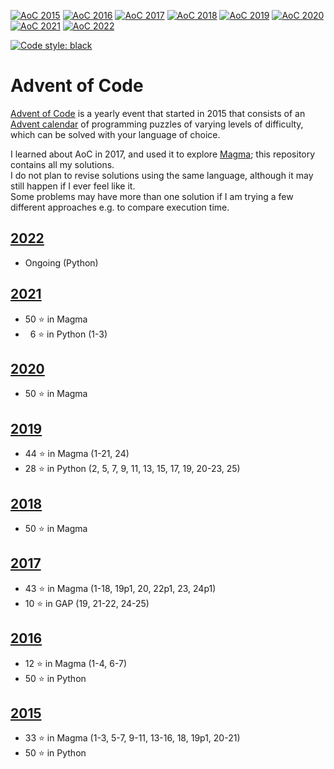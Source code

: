 [![AoC 2015](https://img.shields.io/badge/2015-★_50-44cc11)](https://adventofcode.com/2015)
[![AoC 2016](https://img.shields.io/badge/2016-★_50-44cc11)](https://adventofcode.com/2016)
[![AoC 2017](https://img.shields.io/badge/2017-★_50-44cc11)](https://adventofcode.com/2017)
[![AoC 2018](https://img.shields.io/badge/2018-★_50-44cc11)](https://adventofcode.com/2018)
[![AoC 2019](https://img.shields.io/badge/2019-★_50-44cc11)](https://adventofcode.com/2019)
[![AoC 2020](https://img.shields.io/badge/2020-★_50-44cc11)](https://adventofcode.com/2020)
[![AoC 2021](https://img.shields.io/badge/2021-★_50-44cc11)](https://adventofcode.com/2021)
[![AoC 2022](https://img.shields.io/badge/2022-★_26-c5d208)](https://adventofcode.com/2022)

[![Code style: black](https://img.shields.io/badge/code%20style-black-000000.svg)](https://github.com/psf/black)

# Advent of Code

[Advent of Code](https://adventofcode.com/) is a yearly event that started in 2015 that consists of an [Advent calendar](https://en.wikipedia.org/wiki/Advent_calendar) of programming puzzles of varying levels of difficulty, which can be solved with your language of choice.

I learned about AoC in 2017, and used it to explore [Magma](http://magma.maths.usyd.edu.au/magma/); this repository contains all my solutions.  
I do not plan to revise solutions using the same language, although it may still happen if I ever feel like it.  
Some problems may have more than one solution if I am trying a few different approaches e.g. to compare execution time.

## [2022](https://github.com/Manitary/advent-of-code/tree/master/2022)

- Ongoing (Python)

## [2021](https://github.com/Manitary/advent-of-code/tree/master/2021)

- 50 &#11088; in Magma
- &nbsp;&nbsp;6 &#11088; in Python (1-3)

## [2020](https://github.com/Manitary/advent-of-code/tree/master/2020)

- 50 &#11088; in Magma

## [2019](https://github.com/Manitary/advent-of-code/tree/master/2019)

- 44 &#11088; in Magma (1-21, 24)
- 28 &#11088; in Python (2, 5, 7, 9, 11, 13, 15, 17, 19, 20-23, 25)

## [2018](https://github.com/Manitary/advent-of-code/tree/master/2018)

- 50 &#11088; in Magma

## [2017](https://github.com/Manitary/advent-of-code/tree/master/2017)

- 43 &#11088; in Magma (1-18, 19p1, 20, 22p1, 23, 24p1)
- 10 &#11088; in GAP (19, 21-22, 24-25)

## [2016](https://github.com/Manitary/advent-of-code/tree/master/2016)

- 12 &#11088; in Magma (1-4, 6-7)
- 50 &#11088; in Python

## [2015](https://github.com/Manitary/advent-of-code/tree/master/2015)

- 33 &#11088; in Magma (1-3, 5-7, 9-11, 13-16, 18, 19p1, 20-21)
- 50 &#11088; in Python
